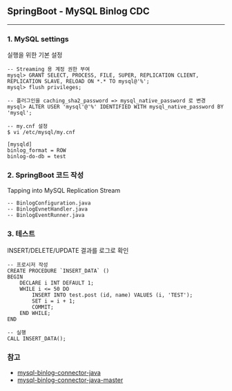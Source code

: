 ## **SpringBoot - MySQL Binlog CDC**

---

### 1. MySQL settings

실행을 위한 기본 설정  
```
-- Streaming 용 계정 권한 부여 
mysql> GRANT SELECT, PROCESS, FILE, SUPER, REPLICATION CLIENT, REPLICATION SLAVE, RELOAD ON *.* TO mysql@'%';
mysql> flush privileges;
```

```
-- 플러그인을 caching_sha2_password => mysql_native_password 로 변경
mysql> ALTER USER 'mysql'@'%' IDENTIFIED WITH mysql_native_password BY 'mysql';
```

```
-- my.cnf 설정  
$ vi /etc/mysql/my.cnf

[mysqld]
binlog_format = ROW
binlog-do-db = test
```

### 2. SpringBoot 코드 작성

Tapping into MySQL Replication Stream  
```
-- BinlogConfiguration.java
-- BinlogEvnetHandler.java
-- BinlogEventRunner.java
```

### 3. 테스트

INSERT/DELETE/UPDATE 결과를 로그로 확인  
```
-- 프로시저 작성
CREATE PROCEDURE `INSERT_DATA` ()
BEGIN
	DECLARE i INT DEFAULT 1;
    WHILE i <= 50 DO
        INSERT INTO test.post (id, name) VALUES (i, 'TEST');
        SET i = i + 1;
        COMMIT;
    END WHILE;
END

-- 실행
CALL INSERT_DATA();
```


### 참고
* [mysql-binlog-connector-java](https://github.com/shyiko/mysql-binlog-connector-java)    
* [mysql-binlog-connector-java-master](https://www.javatips.net/api/mysql-binlog-connector-java-master/src/test/java/com/github/shyiko/mysql/binlog/BinaryLogClientTest.java#)
